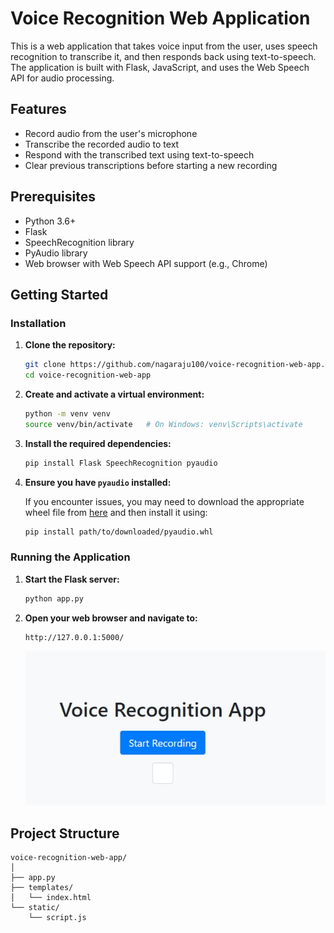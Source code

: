 # Voice Recognition Web Application

This is a web application that takes voice input from the user, uses speech recognition to transcribe it, and then responds back using text-to-speech. The application is built with Flask, JavaScript, and uses the Web Speech API for audio processing.

## Features

- Record audio from the user's microphone
- Transcribe the recorded audio to text
- Respond with the transcribed text using text-to-speech
- Clear previous transcriptions before starting a new recording

## Prerequisites

- Python 3.6+
- Flask
- SpeechRecognition library
- PyAudio library
- Web browser with Web Speech API support (e.g., Chrome)

## Getting Started

### Installation

1. **Clone the repository:**

    ```sh
    git clone https://github.com/nagaraju100/voice-recognition-web-app.git
    cd voice-recognition-web-app
    ```

2. **Create and activate a virtual environment:**

    ```sh
    python -m venv venv
    source venv/bin/activate   # On Windows: venv\Scripts\activate
    ```

3. **Install the required dependencies:**

    ```sh
    pip install Flask SpeechRecognition pyaudio
    ```

4. **Ensure you have `pyaudio` installed:**

    If you encounter issues, you may need to download the appropriate wheel file from [here](https://www.lfd.uci.edu/~gohlke/pythonlibs/#pyaudio) and then install it using:

    ```sh
    pip install path/to/downloaded/pyaudio.whl
    ```

### Running the Application

1. **Start the Flask server:**

    ```sh
    python app.py
    ```

2. **Open your web browser and navigate to:**

    ```arduino
    http://127.0.0.1:5000/
    ```

    ![Voice Recognition Web Application](/images/application_start_page.JPG)

## Project Structure

```plaintext
voice-recognition-web-app/
│
├── app.py
├── templates/
│   └── index.html
└── static/
    └── script.js
